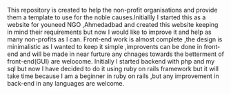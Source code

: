 This repository is created to help the non-profit organisations and provide them a template to use for the noble causes.Initiallly I started this as a website for youneed NGO ,Ahmedadbad and created this website keeping in mind their requirements but now I would like to improve it and help as many non-profits as I can.
Front-end work is almost complete ,the design is minimalistic as I wanted to keep it simple ,improvents can be done in front-end and will be made in near furture any chnages towards the betterment of front-end(GUI) are welocome.
Initially I started backend with php and my sql but now I have decided to do it using ruby on rails framework but it will take time because I am a beginner in ruby on rails ,but any improvement in back-end in any languages are welcome.
